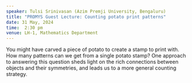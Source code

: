 ```yaml
---
speaker: Tulsi Srinivasan (Azim Premji University, Bengaluru)
title: "PROMYS Guest Lecture: Counting potato print patterns"
date: 31 May, 2024
time:  2:30 pm
venue: LH-1, Mathematics Department
---
```


You might have carved a piece of potato to create a stamp to print with. How many patterns can we get from a single potato stamp?
One approach to answering this question sheds light on the rich connections between objects and their symmetries, and leads us to
a more general counting strategy.
